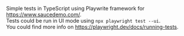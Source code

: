 Simple tests in TypeScript using Playwrite framework for https://www.saucedemo.com/.   
Tests could be run in UI mode using `npx playwright test --ui`.   
You could find more info on https://playwright.dev/docs/running-tests.
